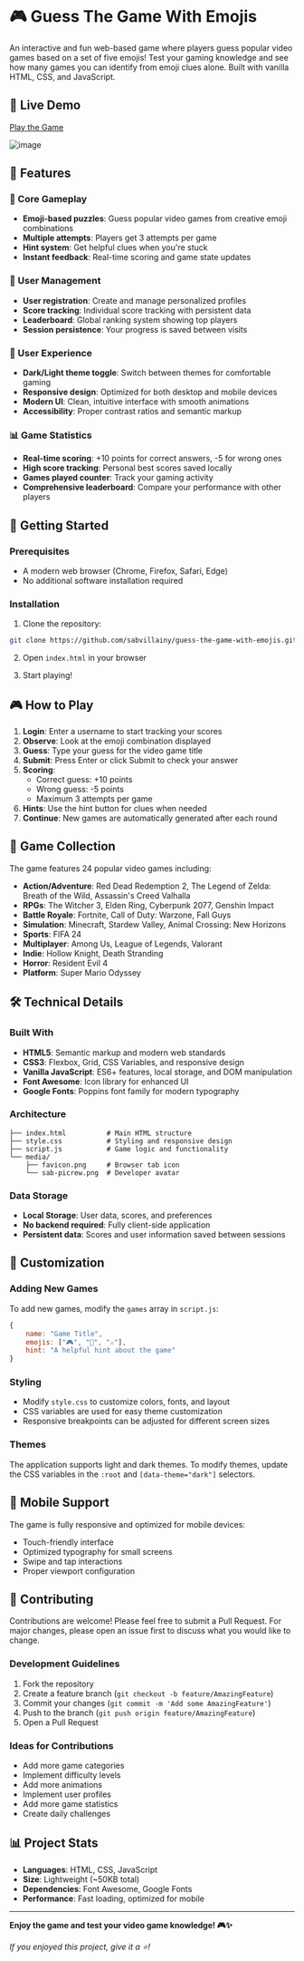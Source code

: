 # 🎮 Guess The Game With Emojis

An interactive and fun web-based game where players guess popular video games based on a set of five emojis! Test your gaming knowledge and see how many games you can identify from emoji clues alone. Built with vanilla HTML, CSS, and JavaScript.

## 🚀 Live Demo
[Play the Game](https://sabvillainy.github.io/guess-the-game-with-emojis/)

![image](https://github.com/user-attachments/assets/41189f0c-c1be-47db-a813-5e82f32df880)


## 🌟 Features

### 🎯 Core Gameplay
- **Emoji-based puzzles**: Guess popular video games from creative emoji combinations
- **Multiple attempts**: Players get 3 attempts per game
- **Hint system**: Get helpful clues when you're stuck
- **Instant feedback**: Real-time scoring and game state updates

### 👤 User Management
- **User registration**: Create and manage personalized profiles
- **Score tracking**: Individual score tracking with persistent data
- **Leaderboard**: Global ranking system showing top players
- **Session persistence**: Your progress is saved between visits

### 🎨 User Experience
- **Dark/Light theme toggle**: Switch between themes for comfortable gaming
- **Responsive design**: Optimized for both desktop and mobile devices
- **Modern UI**: Clean, intuitive interface with smooth animations
- **Accessibility**: Proper contrast ratios and semantic markup

### 📊 Game Statistics
- **Real-time scoring**: +10 points for correct answers, -5 for wrong ones
- **High score tracking**: Personal best scores saved locally
- **Games played counter**: Track your gaming activity
- **Comprehensive leaderboard**: Compare your performance with other players

## 🚀 Getting Started

### Prerequisites
- A modern web browser (Chrome, Firefox, Safari, Edge)
- No additional software installation required

### Installation
1. Clone the repository:
```bash
git clone https://github.com/sabvillainy/guess-the-game-with-emojis.git
```

2. Open `index.html` in your browser

3. Start playing!

## 🎮 How to Play

1. **Login**: Enter a username to start tracking your scores
2. **Observe**: Look at the emoji combination displayed
3. **Guess**: Type your guess for the video game title
4. **Submit**: Press Enter or click Submit to check your answer
5. **Scoring**: 
   - Correct guess: +10 points
   - Wrong guess: -5 points
   - Maximum 3 attempts per game
6. **Hints**: Use the hint button for clues when needed
7. **Continue**: New games are automatically generated after each round

## 🎯 Game Collection

The game features 24 popular video games including:

- **Action/Adventure**: Red Dead Redemption 2, The Legend of Zelda: Breath of the Wild, Assassin's Creed Valhalla
- **RPGs**: The Witcher 3, Elden Ring, Cyberpunk 2077, Genshin Impact
- **Battle Royale**: Fortnite, Call of Duty: Warzone, Fall Guys
- **Simulation**: Minecraft, Stardew Valley, Animal Crossing: New Horizons
- **Sports**: FIFA 24
- **Multiplayer**: Among Us, League of Legends, Valorant
- **Indie**: Hollow Knight, Death Stranding
- **Horror**: Resident Evil 4
- **Platform**: Super Mario Odyssey

## 🛠️ Technical Details

### Built With
- **HTML5**: Semantic markup and modern web standards
- **CSS3**: Flexbox, Grid, CSS Variables, and responsive design
- **Vanilla JavaScript**: ES6+ features, local storage, and DOM manipulation
- **Font Awesome**: Icon library for enhanced UI
- **Google Fonts**: Poppins font family for modern typography

### Architecture
```
├── index.html          # Main HTML structure
├── style.css           # Styling and responsive design
├── script.js           # Game logic and functionality
└── media/
    ├── favicon.png     # Browser tab icon
    └── sab-picrew.png  # Developer avatar
```

### Data Storage
- **Local Storage**: User data, scores, and preferences
- **No backend required**: Fully client-side application
- **Persistent data**: Scores and user information saved between sessions

## 🎨 Customization

### Adding New Games
To add new games, modify the `games` array in `script.js`:

```javascript
{
    name: "Game Title",
    emojis: ["🎮", "🌟", "⚔️"],
    hint: "A helpful hint about the game"
}
```

### Styling
- Modify `style.css` to customize colors, fonts, and layout
- CSS variables are used for easy theme customization
- Responsive breakpoints can be adjusted for different screen sizes

### Themes
The application supports light and dark themes. To modify themes, update the CSS variables in the `:root` and `[data-theme="dark"]` selectors.

## 📱 Mobile Support

The game is fully responsive and optimized for mobile devices:
- Touch-friendly interface
- Optimized typography for small screens
- Swipe and tap interactions
- Proper viewport configuration

## 🤝 Contributing

Contributions are welcome! Please feel free to submit a Pull Request. For major changes, please open an issue first to discuss what you would like to change.

### Development Guidelines
1. Fork the repository
2. Create a feature branch (`git checkout -b feature/AmazingFeature`)
3. Commit your changes (`git commit -m 'Add some AmazingFeature'`)
4. Push to the branch (`git push origin feature/AmazingFeature`)
5. Open a Pull Request

### Ideas for Contributions

- Add more game categories
- Implement difficulty levels
- Add more animations
- Implement user profiles
- Add more game statistics
- Create daily challenges

## 📊 Project Stats

- **Languages**: HTML, CSS, JavaScript
- **Size**: Lightweight (~50KB total)
- **Dependencies**: Font Awesome, Google Fonts
- **Performance**: Fast loading, optimized for mobile

---

**Enjoy the game and test your video game knowledge! 🎮✨**

*If you enjoyed this project, give it a ⭐!*
